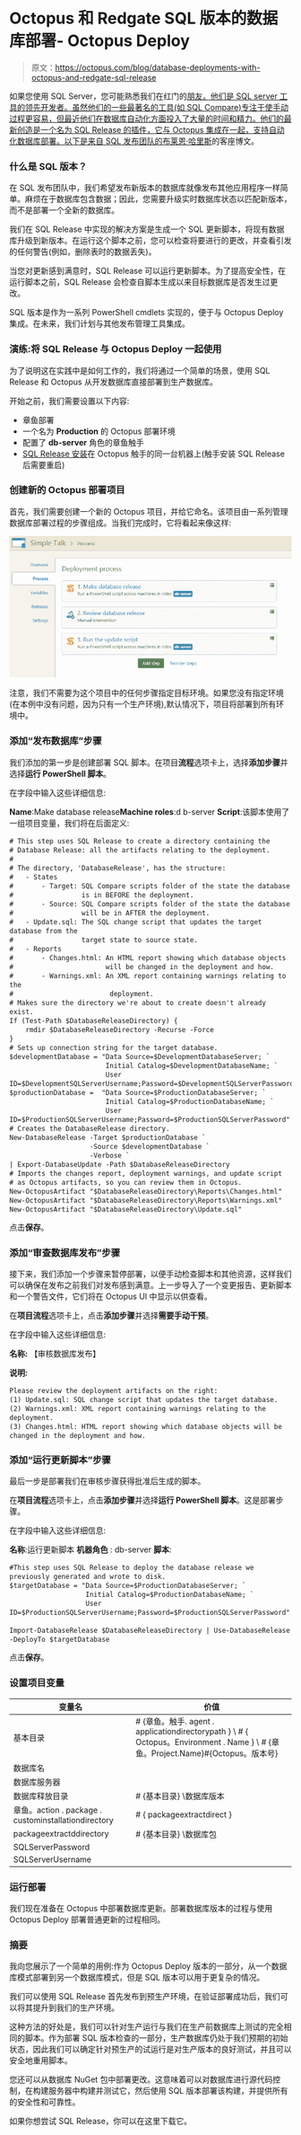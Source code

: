 # Octopus 和 Redgate SQL 版本的数据库部署- Octopus Deploy

> 原文：<https://octopus.com/blog/database-deployments-with-octopus-and-redgate-sql-release>

如果您使用 SQL Server，您可能熟悉我们在红门的[朋友。他们是 SQL server 工具的领先开发者。虽然他们的一些最著名的工具(如 SQL Compare)专注于使手动过程更容易，但最近他们在数据库自动化方面投入了大量的时间和精力。他们的最新创造是一个名为 SQL Release 的插件，它与 Octopus 集成在一起，支持自动化数据库部署。以下是来自 SQL 发布团队的](http://www.red-gate.com/products/dlm/deployment-manager/octopus-deploy)[布莱恩·哈里斯](https://twitter.com/harrisimo)的客座博文。

### 什么是 SQL 版本？

在 SQL 发布团队中，我们希望发布新版本的数据库就像发布其他应用程序一样简单。麻烦在于数据库包含数据；因此，您需要升级实时数据库状态以匹配新版本，而不是部署一个全新的数据库。

我们在 SQL Release 中实现的解决方案是生成一个 SQL 更新脚本，将现有数据库升级到新版本。在运行这个脚本之前，您可以检查将要进行的更改，并查看引发的任何警告(例如，删除表时的数据丢失)。

当您对更新感到满意时，SQL Release 可以运行更新脚本。为了提高安全性，在运行脚本之前，SQL Release 会检查自脚本生成以来目标数据库是否发生过更改。

SQL 版本是作为一系列 PowerShell cmdlets 实现的，便于与 Octopus Deploy 集成。在未来，我们计划与其他发布管理工具集成。

### 演练:将 SQL Release 与 Octopus Deploy 一起使用

为了说明这在实践中是如何工作的，我们将通过一个简单的场景，使用 SQL Release 和 Octopus 从开发数据库直接部署到生产数据库。

开始之前，我们需要设置以下内容:

*   章鱼部署
*   一个名为 **Production** 的 Octopus 部署环境
*   配置了 **db-server** 角色的章鱼触手
*   [SQL Release 安装](http://documentation.red-gate.com/display/SR1/Installing)在 Octopus 触手的同一台机器上(触手安装 SQL Release 后需要重启)

### 创建新的 Octopus 部署项目

首先，我们需要创建一个新的 Octopus 项目，并给它命名。该项目由一系列管理数据库部署过程的步骤组成。当我们完成时，它将看起来像这样:

![Redgate SQL Release Octopus Integration](img/3361907d13a936327d47f1d28dd1f4fb.png)

注意，我们不需要为这个项目中的任何步骤指定目标环境。如果您没有指定环境(在本例中没有问题，因为只有一个生产环境),默认情况下，项目将部署到所有环境中。

### 添加“发布数据库”步骤

我们添加的第一步是创建部署 SQL 脚本。在项目**流程**选项卡上，选择**添加步骤**并选择**运行 PowerShell 脚本**。

在字段中输入这些详细信息:

**Name**:Make database release**Machine roles**:d b-server
**Script**:该脚本使用了一组项目变量，我们将在后面定义:

```
# This step uses SQL Release to create a directory containing the
# Database Release: all the artifacts relating to the deployment.
#
# The directory, 'DatabaseRelease', has the structure:
#   - States
#       - Target: SQL Compare scripts folder of the state the database
#                 is in BEFORE the deployment.
#       - Source: SQL Compare scripts folder of the state the database
#                 will be in AFTER the deployment.
#   - Update.sql: The SQL change script that updates the target database from the
#                 target state to source state.
#   - Reports
#       - Changes.html: An HTML report showing which database objects
#                       will be changed in the deployment and how.
#       - Warnings.xml: An XML report containing warnings relating to the
#                        deployment.
# Makes sure the directory we're about to create doesn't already exist.
If (Test-Path $DatabaseReleaseDirectory) {
    rmdir $DatabaseReleaseDirectory -Recurse -Force
}
# Sets up connection string for the target database.
$developmentDatabase = "Data Source=$DevelopmentDatabaseServer; `
                        Initial Catalog=$DevelopmentDatabaseName; `
                        User ID=$DevelopmentSQLServerUsername;Password=$DevelopmentSQLServerPassword"
$productionDatabase =  "Data Source=$ProductionDatabaseServer; `
                        Initial Catalog=$ProductionDatabaseName; `
                        User ID=$ProductionSQLServerUsername;Password=$ProductionSQLServerPassword"
# Creates the DatabaseRelease directory.
New-DatabaseRelease -Target $productionDatabase `
                    -Source $developmentDatabase `
                    -Verbose `
| Export-DatabaseUpdate -Path $DatabaseReleaseDirectory
# Imports the changes report, deployment warnings, and update script
# as Octopus artifacts, so you can review them in Octopus.
New-OctopusArtifact "$DatabaseReleaseDirectory\Reports\Changes.html"
New-OctopusArtifact "$DatabaseReleaseDirectory\Reports\Warnings.xml"
New-OctopusArtifact "$DatabaseReleaseDirectory\Update.sql" 
```

点击**保存**。

### 添加“审查数据库发布”步骤

接下来，我们添加一个步骤来暂停部署，以便手动检查脚本和其他资源，这样我们可以确保在发布之前我们对发布感到满意。上一步导入了一个变更报告、更新脚本和一个警告文件，它们将在 Octopus UI 中显示以供查看。

在**项目流程**选项卡上，点击**添加步骤**并选择**需要手动干预**。

在字段中输入这些详细信息:

**名称:**
【审核数据库发布】

**说明:**

```
Please review the deployment artifacts on the right:
(1) Update.sql: SQL change script that updates the target database.
(2) Warnings.xml: XML report containing warnings relating to the deployment.
(3) Changes.html: HTML report showing which database objects will be changed in the deployment and how. 
```

### 添加“运行更新脚本”步骤

最后一步是部署我们在审核步骤获得批准后生成的脚本。

在**项目流程**选项卡上，点击**添加步骤**并选择**运行 PowerShell 脚本**。这是部署步骤。

在字段中输入这些详细信息:

**名称**:运行更新脚本
**机器角色** : db-server
**脚本**:

```
#This step uses SQL Release to deploy the database release we previously generated and wrote to disk.
$targetDatabase = "Data Source=$ProductionDatabaseServer; `
                   Initial Catalog=$ProductionDatabaseName; `
                   User ID=$ProductionSQLServerUsername;Password=$ProductionSQLServerPassword"

Import-DatabaseRelease $DatabaseReleaseDirectory | Use-DatabaseRelease -DeployTo $targetDatabase 
```

点击**保存**。

### 设置项目变量

| 变量名 | 价值 |
| --- | --- |
| 基本目录 | # {章鱼。触手. agent . applicationdirectorypath } \ # { Octopus。Environment . Name } \ # {章鱼。Project.Name}\#{Octopus。版本号} |
| 数据库名 | <nameofyourdatabase></nameofyourdatabase> |
| 数据库服务器 | <yoursqlserverinstance></yoursqlserverinstance> |
| 数据库释放目录 | # {基本目录} \数据库版本 |
| 章鱼。action . package . custominstallationdirectory | # { packageextractdirect } |
| packageextractddirectory | # {基本目录} \数据库包 |
| SQLServerPassword | <yoursqlserverpassword></yoursqlserverpassword> |
| SQLServerUsername | <yoursqlserverusername></yoursqlserverusername> |

### 运行部署

我们现在准备在 Octopus 中部署数据库更新。部署数据库版本的过程与使用 Octopus Deploy 部署普通更新的过程相同。

### 摘要

我向您展示了一个简单的用例:作为 Octopus Deploy 版本的一部分，从一个数据库模式部署到另一个数据库模式，但是 SQL 版本可以用于更复杂的情况。

我们可以使用 SQL Release 首先发布到预生产环境，在验证部署成功后，我们可以将其提升到我们的生产环境。

这种方法的好处是，我们可以针对生产运行与我们在生产前数据库上测试的完全相同的脚本。作为部署 SQL 版本检查的一部分，生产数据库仍处于我们预期的初始状态，因此我们可以确定针对预生产的试运行是对生产版本的良好测试，并且可以安全地重用脚本。

您还可以从数据库 NuGet 包中部署更改。这意味着可以对数据库进行源代码控制，在构建服务器中构建并测试它，然后使用 SQL 版本部署该构建，并提供所有的安全性和可靠性。

如果你想尝试 SQL Release，你可以在这里下载它。